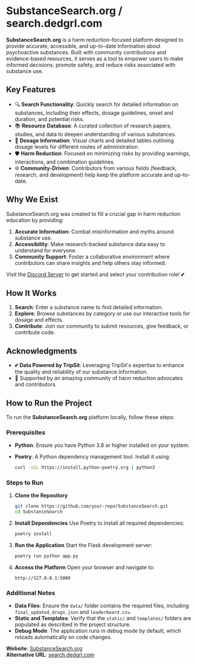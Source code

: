 # SubstanceSearch.org / search.dedgrl.com

**SubstanceSearch.org** is a harm reduction-focused platform designed to provide accurate, accessible, and up-to-date information about psychoactive substances. Built with community contributions and evidence-based resources, it serves as a tool to empower users to make informed decisions, promote safety, and reduce risks associated with substance use.

## Key Features

- 🔍 **Search Functionality**: Quickly search for detailed information on substances, including their effects, dosage guidelines, onset and duration, and potential risks.
- 📚 **Resource Database**: A curated collection of research papers, studies, and data to deepen understanding of various substances.
- 💊 **Dosage Information**: Visual charts and detailed tables outlining dosage levels for different routes of administration.
- 🛡️ **Harm Reduction**: Focused on minimizing risks by providing warnings, interactions, and combination guidelines.
- 🌐 **Community-Driven**: Contributors from various fields (feedback, research, and development) help keep the platform accurate and up-to-date.

## Why We Exist

SubstanceSearch.org was created to fill a crucial gap in harm reduction education by providing:

1. **Accurate Information**: Combat misinformation and myths around substance use.
2. **Accessibility**: Make research-backed substance data easy to understand for everyone.
3. **Community Support**: Foster a collaborative environment where contributors can share insights and help others stay informed.

Visit the [Discord Server](https://discord.gg/wFPB9xYRBN) to get started and select your contribution role! 💕

## How It Works

1. **Search**: Enter a substance name to find detailed information.
2. **Explore**: Browse substances by category or use our interactive tools for dosage and effects.
3. **Contribute**: Join our community to submit resources, give feedback, or contribute code.

## Acknowledgments

- 💕 **Data Powered by TripSit**: Leveraging TripSit's expertise to enhance the quality and reliability of our substance information.
- 🌟 Supported by an amazing community of harm reduction advocates and contributors.

## How to Run the Project

To run the **SubstanceSearch.org** platform locally, follow these steps:

### Prerequisites

- **Python**: Ensure you have Python 3.8 or higher installed on your system.
- **Poetry**: A Python dependency management tool. Install it using:

  ```bash
  curl -sSL https://install.python-poetry.org | python3 -
  ```

### Steps to Run

1. **Clone the Repository**

   ```bash
   git clone https://github.com/your-repo/SubstanceSearch.git
   cd SubstanceSearch
   ```

2. **Install Dependencies**
   Use Poetry to install all required dependencies:

   ```bash
   poetry install
   ```

3. **Run the Application**
   Start the Flask development server:

   ```bash
   poetry run python app.py
   ```

4. **Access the Platform**
   Open your browser and navigate to:

   ```
   http://127.0.0.1:5000
   ```

### Additional Notes

- **Data Files**: Ensure the `data/` folder contains the required files, including `final_updated_drugs.json` and `leaderboard.csv`.
- **Static and Templates**: Verify that the `static/` and `templates/` folders are populated as described in the project structure.
- **Debug Mode**: The application runs in debug mode by default, which reloads automatically on code changes.

**Website**: [SubstanceSearch.org](https://substancesearch.org)  
**Alternative URL**: [search.dedgrl.com](https://search.dedgrl.com)
